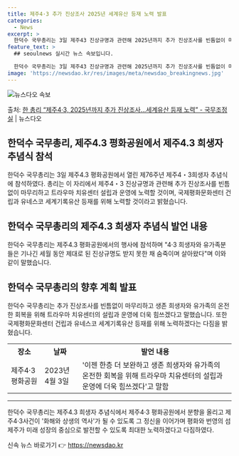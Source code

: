 ```yaml
---
title: 제주4·3 추가 진상조사 2025년 세계유산 등재 노력 발표
categories:
  - News
excerpt: >
  한덕수 국무총리는 3일 제주43 진상규명과 관련해 2025년까지 추가 진상조사를 빈틈없이 마무리해 미진했던 …
feature_text: >
  ## seoulnews 실시간 뉴스 속보입니다.

  한덕수 국무총리는 3일 제주43 진상규명과 관련해 2025년까지 추가 진상조사를 빈틈없이 마무리해 미진했던 …
image: 'https://newsdao.kr/res/images/meta/newsdao_breakingnews.jpg'
---
```


![뉴스다오 속보](https://newsdao.kr/res/images/meta/newsdao_breakingnews.jpg)

<p>출처: <a href="https://newsdao.kr/3500" rel="dofollow">한 총리 “제주4·3, 2025년까지 추가 진상조사...세계유산 등재 노력” - 국무조정실</a> | 뉴스다오</p>

<h2 data-ke-size="size26">한덕수 국무총리, 제주4.3 평화공원에서 제주4.3 희생자 추념식 참석</h2>
<p data-ke-size="size16">한덕수 국무총리는 3일 제주4.3 평화공원에서 열린 제76주년 제주4・3희생자 추념식에 참석하였다. 총리는 이 자리에서 제주4・3 진상규명과 관련해 추가 진상조사를 빈틈없이 마무리하고 트라우마 치유센터 설립과 운영에 노력할 것이며, 국제평화문화센터 건립과 유네스코 세계기록유산 등재를 위해 노력할 것이라고 밝혔습니다.</p>

<h2 data-ke-size="size26">한덕수 국무총리의 제주4.3 희생자 추념식 발언 내용</h2>
<p data-ke-size="size16">한덕수 국무총리는 제주4.3 평화공원에서의 행사에 참석하며 "4·3 희생자와 유가족분들은 기나긴 세월 동안 제대로 된 진상규명도 받지 못한 채 숨죽이며 살아왔다"며 이와 같이 말했습니다.</p>

<h2 data-ke-size="size26">한덕수 국무총리의 향후 계획 발표</span></h2>
<p data-ke-size="size16">한덕수 국무총리는 추가 진상조사를 빈틈없이 마무리하고 생존 희생자와 유가족의 온전한 회복을 위해 트라우마 치유센터의 설립과 운영에 더욱 힘쓰겠다고 말했습니다. 또한 국제평화문화센터 건립과 유네스코 세계기록유산 등재를 위해 노력하겠다는 다짐을 밝혔습니다.</p>

<table>
	<tr>
		<th>장소</th>
		<th>날짜</th>
		<th>발언 내용</th>
	</tr>
	<tr>
		<td>제주4·3 평화공원</td>
		<td>2023년 4월 3일</td>
		<td>'이젠 한층 더 보완하고 생존 희생자와 유가족의 온전한 회복을 위해 트라우마 치유센터의 설립과 운영에 더욱 힘쓰겠다'고 말함</td>
	</tr>
</table>

<hr>

<p data-ke-size="size16">한덕수 국무총리는 제주4.3 희생자 추념식에서 제주4·3 평화공원에서 분향을 올리고 제주4·3사건이 '화해와 상생의 역사'가 될 수 있도록 그 정신을 이어가며 평화와 번영의 섬 제주가 미래 성장의 중심으로 발전할 수 있도록 최대한 노력하겠다고 다짐하였다.</p> 

신속 뉴스 바로가기 👉 <a href="https://newsdao.kr" rel="dofollow">https://newsdao.kr</a>


